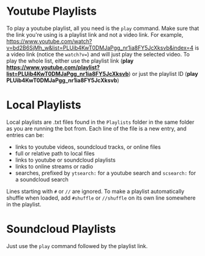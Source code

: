 # Youtube Playlists
To play a youtube playlist, all you need is the `play` command. Make sure that the link you're using is a playlist link and not a video link. For example, https://www.youtube.com/watch?v=bd2B6SjMh_w&list=PLUib4KwT0DMJaPgg_nr1ia8FY5JcXksvb&index=4 is a video link (notice the `watch?v=`) and will just play the selected video. To play the whole list, either use the playlist link (**play https://www.youtube.com/playlist?list=PLUib4KwT0DMJaPgg_nr1ia8FY5JcXksvb**) or just the playlist ID (**play PLUib4KwT0DMJaPgg_nr1ia8FY5JcXksvb**)

# Local Playlists
Local playlists are .txt files found in the `Playlists` folder in the same folder as you are running the bot from. Each line of the file is a new entry, and entries can be:
* links to youtube videos, soundcloud tracks, or online files
* full or relative path to local files
* links to youtube or soundcloud playlists
* links to online streams or radio
* searches, prefixed by `ytsearch:` for a youtube search and `scsearch:` for a soundcloud search

Lines starting with `#` or `//` are ignored. To make a playlist automatically shuffle when loaded, add `#shuffle` or `//shuffle` on its own line somewhere in the playlist.

# Soundcloud Playlists
Just use the `play` command followed by the playlist link.